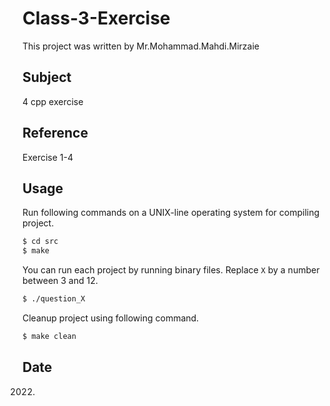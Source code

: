 # Class-3-Exercise

This project was written by Mr.Mohammad.Mahdi.Mirzaie

## Subject
4 cpp exercise

## Reference
Exercise 1-4

## Usage
Run following commands on a UNIX-line operating system for compiling project.

```bash
$ cd src
$ make
```

You can run each project by running binary files. Replace `X` by a number between 3 and 12.

```bash
$ ./question_X
```

Cleanup project using following command.

```bash
$ make clean
```
 
## Date
2022.
